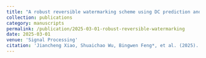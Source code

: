 ```yaml
---
title: "A robust reversible watermarking scheme using DC prediction and histogram shifting"
collection: publications
category: manuscripts
permalink: /publication/2025-03-01-robust-reversible-watermarking
date: 2025-03-01
venue: 'Signal Processing'
citation: 'Jiancheng Xiao, Shuaichao Wu, Bingwen Feng*, et al. (2025). &quot;A robust reversible watermarking scheme using DC prediction and histogram shifting.&quot; <i>Signal Processing</i>.'
---
```

